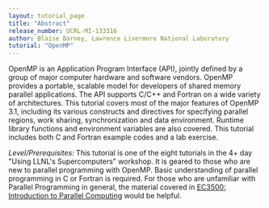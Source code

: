 ```yaml
---
layout: tutorial_page
title: "Abstract"
release_number: UCRL-MI-133316
author: Blaise Barney, Lawrence Livermore National Laboratory
tutorial: "OpenMP"
---
```


OpenMP is an Application Program Interface (API), jointly defined by a group of major computer hardware and software vendors. OpenMP provides a portable, scalable model for developers of shared memory parallel applications. The API supports C/C++ and Fortran on a wide variety of architectures. This tutorial covers most of the major features of OpenMP 3.1, including its various constructs and directives for specifying parallel regions, work sharing, synchronization and data environment. Runtime library functions and environment variables are also covered. This tutorial includes both C and Fortran example codes and a lab exercise.

*Level/Prerequisites:* This tutorial is one of the eight tutorials in the 4+ day "Using LLNL's Supercomputers" workshop. It is geared to those who are new to parallel programming with OpenMP. Basic understanding of parallel programming in C or Fortran is required. For those who are unfamiliar with Parallel Programming in general, the material covered in [EC3500: Introduction to Parallel Computing](https://hpc.llnl.gov/training/tutorials/introduction-parallel-computing-tutorial) would be helpful. 